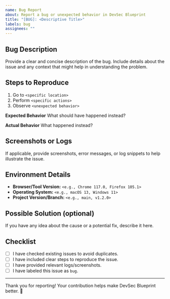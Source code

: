 ```yaml
---
name: Bug Report
about: Report a bug or unexpected behavior in DevSec Blueprint
title: "[BUG]: <Descriptive Title>"
labels: bug
assignees: ""
---
```


## Bug Description

Provide a clear and concise description of the bug. Include details about the issue and any context that might help in understanding the problem.

## Steps to Reproduce

1. Go to `<specific location>`
2. Perform `<specific actions>`
3. Observe `<unexpected behavior>`

**Expected Behavior**
What should have happened instead?

**Actual Behavior**
What happened instead?

## Screenshots or Logs

If applicable, provide screenshots, error messages, or log snippets to help illustrate the issue.

## Environment Details

- **Browser/Tool Version:** `<e.g., Chrome 117.0, Firefox 105.1>`
- **Operating System:** `<e.g., macOS 13, Windows 11>`
- **Project Version/Branch:** `<e.g., main, v1.2.0>`

## Possible Solution (optional)

If you have any idea about the cause or a potential fix, describe it here.

## Checklist

- [ ] I have checked existing issues to avoid duplicates.
- [ ] I have included clear steps to reproduce the issue.
- [ ] I have provided relevant logs/screenshots.
- [ ] I have labeled this issue as `bug`.

---

Thank you for reporting! Your contribution helps make DevSec Blueprint better. 🚀

